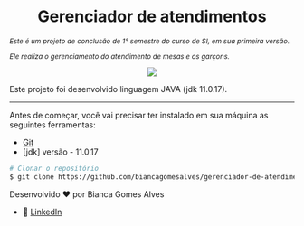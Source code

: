 
<h1 align="center"> Gerenciador de atendimentos </h1>
<span style="font-style: italic; font-size: 12px;"> 
Este é um projeto de conclusão de 1° semestre do curso de SI, em sua primeira versão. 
<p>Ele realiza o gerenciamento do atendimento de mesas e os garçons. </p>
</span>


<div align="center">
<img src="https://user-images.githubusercontent.com/81443381/203811611-c7754479-4b33-4b16-939d-69c34a0734c3.png"/>
</div>

Este projeto foi desenvolvido linguagem JAVA (jdk 11.0.17).

---


Antes de começar, você vai precisar ter instalado em sua máquina as seguintes ferramentas:
- [Git](https://git-scm.com)
- [jdk] versão - 11.0.17

```bash
# Clonar o repositório
$ git clone https://github.com/biancagomesalves/gerenciador-de-atendimentos 


```

Desenvolvido ❤️ por Bianca Gomes Alves
- 🔗 [LinkedIn](https://www.linkedin.com/in/bianca-gomes-alves)
